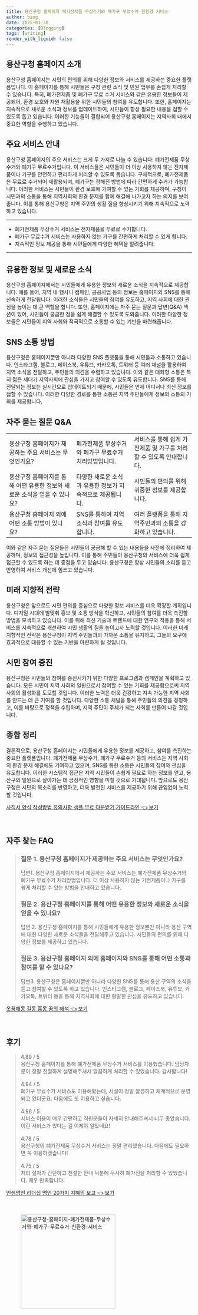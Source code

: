 ```yaml
---
title: 용산구청 홈페이지 폐가전제품 무상수거와 폐가구 무료수거 친환경 서비스
author: bing
date: 2025-01-30
categories: [Blogging]
tags: [writing]
render_with_liquid: false
---
```



<h2 id='용산구청-홈페이지-소개'>용산구청 홈페이지 소개</h2>

<p>용산구청 홈페이지는 시민의 편의를 위해 다양한 정보와 서비스를 제공하는 중요한 플랫폼입니다. 이 홈페이지를 통해 시민들은 구청 관련 소식 및 민원 업무를 손쉽게 처리할 수 있습니다. 특히, 폐가전제품 및 폐가구 무료 수거 서비스와 같은 유용한 정보들이 제공되어, 환경 보호와 자원 재활용을 위한 시민들의 참여를 유도합니다. 또한, 홈페이지는 지속적으로 새로운 소식과 정보를 업데이트하여, 시민들이 항상 필요한 내용을 접할 수 있도록 돕고 있습니다. 이러한 기능들이 결합되어 용산구청 홈페이지는 지역사회 내에서 중요한 역할을 수행하고 있습니다.</p>

<h2 id='주요-서비스-안내'>주요 서비스 안내</h2>

<p>용산구청 홈페이지의 주요 서비스는 크게 두 가지로 나눌 수 있습니다: 폐가전제품 무상수거와 폐가구 무료수거입니다. 이 서비스들은 시민들이 더 이상 사용하지 않는 전자제품이나 가구를 안전하고 편리하게 처리할 수 있도록 돕습니다. 구체적으로, 폐가전제품은 무료로 수거되어 재활용되며, 폐가구는 정해진 방법에 따라 간편하게 수거가 가능합니다. 이러한 서비스는 시민들이 환경 보호에 기여할 수 있는 기회를 제공하며, 구청이 시민과의 소통을 통해 지역사회의 환경 문제를 함께 해결해 나가고자 하는 의지를 보여줍니다. 이를 통해 용산구청은 지역 주민의 생활 질을 향상시키기 위해 지속적으로 노력하고 있습니다.</p>

<hr />

<ul>
    <li>폐가전제품 무상수거 서비스는 전자제품을 무료로 수거합니다.</li>
    <li>폐가구 무료수거 서비스는 사용하지 않는 가구를 간편하게 처리할 수 있게 합니다.</li>
    <li>지속적인 정보 제공을 통해 시민들에게 다양한 혜택을 알려줍니다.</li>
</ul>

<hr />

<h2 id='유용한-정보-및-새로운-소식'>유용한 정보 및 새로운 소식</h2>

<p>용산구청 홈페이지에서는 시민들에게 유용한 정보와 새로운 소식을 지속적으로 제공합니다. 예를 들어, 지역 내 행사나 캠페인, 공공사업 등의 정보는 홈페이지와 SNS를 통해 신속하게 전달됩니다. 이러한 소식들은 시민들의 참여를 유도하고, 지역 사회에 대한 관심을 높이는 데 큰 역할을 합니다. 또한, 홈페이지에는 자주 묻는 질문과 답변(Q&A) 섹션이 있어, 시민들이 궁금한 점을 쉽게 해결할 수 있도록 도와줍니다. 이러한 다양한 정보들은 시민들이 지역 사회와 적극적으로 소통할 수 있는 기반을 마련해줍니다.</p>

<h2 id='SNS-소통-방법'>SNS 소통 방법</h2>

<p>용산구청은 홈페이지뿐만 아니라 다양한 SNS 플랫폼을 통해 시민들과 소통하고 있습니다. 인스타그램, 블로그, 페이스북, 유튜브, 카카오톡, 트위터 등 여러 채널을 활용하여 지역 소식을 전달하고, 주민들의 의견을 수렴하고 있습니다. 이와 같은 대화형 소통은 특히 젊은 세대가 지역사회에 관심을 가지고 참여할 수 있도록 유도합니다. SNS를 통해 전달되는 정보는 실시간으로 업데이트되기 때문에, 시민들은 언제 어디서나 최신 정보를 접할 수 있습니다. 이러한 다양한 경로를 통한 소통은 지역 주민들에게 정보와 소통의 기회를 제공합니다.</p>

<h2 id='자주-묻는-질문-QNA'>자주 묻는 질문 Q&A</h2>

<table>
    <tr>
        <td>용산구청 홈페이지가 제공하는 주요 서비스는 무엇인가요?</td>
        <td>폐가전제품 무상수거와 폐가구 무료수거 처리방법입니다.</td>
        <td>서비스를 통해 쉽게 가전제품 및 가구를 처리할 수 있도록 안내합니다.</td>
    </tr>
    <tr>
        <td>용산구청 홈페이지를 통해 어떤 유용한 정보와 새로운 소식을 얻을 수 있나요?</td>
        <td>다양한 새로운 소식과 유용한 정보가 지속적으로 제공됩니다.</td>
        <td>시민들의 편의를 위해 귀중한 정보를 제공합니다.</td>
    </tr>
    <tr>
        <td>용산구청 홈페이지 외에 어떤 소통 방법이 있나요?</td>
        <td> SNS를 통하여 지역소식과 참여를 유도합니다.</td>
        <td>여러 플랫폼을 통해 지역주민과의 소통을 강화하고 있습니다.</td>
    </tr>
</table>

<p>이와 같은 자주 묻는 질문들은 시민들이 궁금해 할 수 있는 내용들을 사전에 정리하여 제공하며, 정보의 접근성을 높입니다. 이를 통해 주민들이 용산구청의 서비스에 더욱 쉽게 접근할 수 있도록 하는 데 중점을 두고 있습니다. 용산구청은 항상 시민들의 소리를 듣고 반영하여 서비스 개선에 힘쓰고 있습니다.</p>

<h2 id='미래-지향적-전략'>미래 지향적 전략</h2>

<p>용산구청은 앞으로도 시민 편의를 중심으로 다양한 정보 서비스를 더욱 확장할 계획입니다. 디지털 시대에 발맞춰 홍보 및 소통 방식을 혁신하고, 시민들의 참여를 더욱 촉진할 방법을 모색하고 있습니다. 이를 위해 최신 기술과 트렌드에 대한 연구와 적용을 통해 서비스를 지속적으로 개선하여 시민 생활의 질을 높이고자 노력할 것입니다. 이러한 미래 지향적인 전략은 용산구청이 지역 주민들과의 가까운 소통을 유지하고, 그들의 요구에 효과적으로 대응할 수 있는 기반을 마련하게 될 것입니다.</p>

<h2 id='시민-참여-증진'>시민 참여 증진</h2>

<p>용산구청은 시민들의 참여를 증진시키기 위한 다양한 프로그램과 캠페인을 계획하고 있습니다. 모든 시민이 지역 사회의 일원으로서 참여할 수 있는 기회를 제공함으로써 지역 사회의 활성화를 도모할 것입니다. 이러한 노력은 더욱 건강하고 지속 가능한 지역 사회를 만드는 데 큰 기여를 할 것입니다. 다양한 소통 채널을 통해 주민들의 의견을 경청하고, 이를 바탕으로 정책을 수립하며, 지역 주민이 주체가 되는 사회를 만들어 나갈 것입니다.</p>

<h2 id='종합-정리'>종합 정리</h2>

<p>결론적으로, 용산구청 홈페이지는 시민들에게 유용한 정보를 제공하고, 참여를 촉진하는 중요한 플랫폼입니다. 폐가전제품 무상수거, 폐가구 무료수거 등의 서비스는 지역 사회의 환경 문제 해결에도 기여하고 있으며, SNS를 통한 소통은 시민들의 참여와 관심을 유도합니다. 이러한 시스템적 접근은 지역 시민들이 손쉽게 필요로 하는 정보를 얻고, 용산구의 일원으로 살아가는 데 긍정적인 영향을 미칠 것으로 기대됩니다. 앞으로도 용산구청은 시민의 목소리를 반영하고, 더욱 발전된 서비스를 제공하기 위해 끊임없이 노력할 것입니다.</p>


<p><a class="click-button" title="사직서 양식 작성방법 유의사항 샘플 무료 다운받기 가이드라인" href="https://afficreate.github.io/posts/%EC%82%AC%EC%A7%81%EC%84%9C-%EC%96%91%EC%8B%9D-%EC%9E%91%EC%84%B1%EB%B0%A9%EB%B2%95-%EC%9C%A0%EC%9D%98%EC%82%AC%ED%95%AD-%EC%83%98%ED%94%8C-%EB%AC%B4%EB%A3%8C-%EB%8B%A4%EC%9A%B4%EB%B0%9B%EA%B8%B0-%EA%B0%80%EC%9D%B4%EB%93%9C%EB%9D%BC%EC%9D%B8/" rel="dofollow">사직서 양식 작성방법 유의사항 샘플 무료 다운받기 가이드라인 👈 보기</a></p><br>
<h2 id='자주_찾는_FAQ'>자주 찾는 FAQ</h2>
<div itemscope="" itemtype="https://schema.org/FAQPage"> 
<blockquote> 
<div itemscope="" itemprop="mainEntity" itemtype="https://schema.org/Question"> 
<h3 itemprop="name">질문 1. 용산구청 홈페이지가 제공하는 주요 서비스는 무엇인가요?</h3> 
<div itemscope="" itemprop="acceptedAnswer" itemtype="https://schema.org/Answer"> 
<span itemprop="text"> 
<p>답변1. 용산구청 홈페이지에서 제공하는 주요 서비스는 폐가전제품 무상수거와 폐가구 무료수거 처리방법입니다. 더 이상 사용하지 않는 가전제품이나 가구를 쉽게 처리할 수 있는 방법을 안내하고 있습니다.</p> 
</span> 
</div> 
</div> 

<div itemscope="" itemprop="mainEntity" itemtype="https://schema.org/Question"> 
<h3 itemprop="name">질문 2. 용산구청 홈페이지를 통해 어떤 유용한 정보와 새로운 소식을 얻을 수 있나요?</h3> 
<div itemscope="" itemprop="acceptedAnswer" itemtype="https://schema.org/Answer"> 
<span itemprop="text"> 
<p>답변 2. 용산구청 홈페이지를 통해 시민들에게 유용한 정보뿐만 아니라 용산 구역에 대한 다양한 새로운 소식들을 전달해주고 있습니다. 시민들의 편의를 위해 다양한 정보를 제공하고 있습니다.</p> 
</span> 
</div> 
</div> 

<div itemscope="" itemprop="mainEntity" itemtype="https://schema.org/Question"> 
<h3 itemprop="name">질문 3. 용산구청 홈페이지 외에 홈페이지와 SNS를 통해 어떤 소통과 참여를 할 수 있나요?</h3> 
<div itemscope="" itemprop="acceptedAnswer" itemtype="https://schema.org/Answer"> 
<span itemprop="text"> 
<p>답변3. 용산구청은 홈페이지뿐만 아니라 다양한 SNS를 통해 용산 구역의 소식을 듣고 참여할 수 있도록 하고 있습니다. 인스타그램, 블로그, 페이스북, 유튜브, 카카오톡, 트위터 등을 통해 지역사회에 대한 활발한 관심을 유도하고 있습니다.</p> 
</span> 
</div> 
</div> 
</blockquote> 
</div>
<p><a class="click-button" title="옷꿈해몽 길몽 흉몽 꿈의 해석" href="https://afficreate.github.io/posts/%EC%98%B7%EA%BF%88%ED%95%B4%EB%AA%BD-%EA%B8%B8%EB%AA%BD-%ED%9D%89%EB%AA%BD-%EA%BF%88%EC%9D%98-%ED%95%B4%EC%84%9D/" rel="dofollow">옷꿈해몽 길몽 흉몽 꿈의 해석 👈 보기</a></p><br>
<h2 id='후기'>후기</h2>
<div itemscope itemtype="https://schema.org/Product">
  <blockquote>
  <div itemprop="review" itemscope itemtype="https://schema.org/Review">
      <div itemprop="reviewRating" itemscope itemtype="https://schema.org/Rating"> <span itemprop="ratingValue">4.89</span> / <span itemprop="bestRating">5</span> </div>
      <span itemprop="reviewBody">용산구청 홈페이지를 통해 폐가전제품 무상수거 서비스를 이용했습니다. 담당자분이 정말 친절하게 설명해주셔서 깔끔하게 처리할 수 있었습니다. 감사합니다!</span>
  </div>
  <br>
  <div itemprop="review" itemscope itemtype="https://schema.org/Review">
      <div itemprop="reviewRating" itemscope itemtype="https://schema.org/Rating"> <span itemprop="ratingValue">4.94</span> / <span itemprop="bestRating">5</span> </div>
      <span itemprop="reviewBody">폐가구 무료수거 서비스도 이용해봤는데, 시설이 정말 깔끔하고 체계적으로 운영되고 있더군요. 다음에도 또 이용하고 싶습니다.</span>
  </div>
  <br>
  <div itemprop="review" itemscope itemtype="https://schema.org/Review">
      <div itemprop="reviewRating" itemscope itemtype="https://schema.org/Rating"> <span itemprop="ratingValue">4.96</span> / <span itemprop="bestRating">5</span> </div>
      <span itemprop="reviewBody">서비스 이용이 매우 간편하고 직원분들이 자세히 안내해주셔서 너무 좋았습니다. 이런 서비스가 있다는 걸 이제야 알았네요!</span>
  </div>
  <br>
  <div itemprop="review" itemscope itemtype="https://schema.org/Review">
      <div itemprop="reviewRating" itemscope itemtype="https://schema.org/Rating"> <span itemprop="ratingValue">4.78</span> / <span itemprop="bestRating">5</span> </div>
      <span itemprop="reviewBody">용산구청의 폐가전제품 무상수거 서비스는 정말 편리했습니다. 다음에도 필요하면 꼭 이용하겠습니다!</span>
  </div>
  <br>
  <div itemprop="review" itemscope itemtype="https://schema.org/Review">
      <div itemprop="reviewRating" itemscope itemtype="https://schema.org/Rating"> <span itemprop="ratingValue">4.75</span> / <span itemprop="bestRating">5</span> </div>
      <span itemprop="reviewBody">처리 절차가 간단하고 친절한 안내 덕분에 무사히 폐가전을 처리할 수 있었습니다. 매우 만족합니다.</span>
  </div>
  </blockquote>
</div>
<p><a class="click-button" title="인생명언 리더십 명언 20가지 지혜의 보고" href="https://afficreate.github.io/posts/%EC%9D%B8%EC%83%9D%EB%AA%85%EC%96%B8-%EB%A6%AC%EB%8D%94%EC%8B%AD-%EB%AA%85%EC%96%B8-20%EA%B0%80%EC%A7%80-%EC%A7%80%ED%98%9C%EC%9D%98-%EB%B3%B4%EA%B3%A0/" rel="dofollow">인생명언 리더십 명언 20가지 지혜의 보고 👈 보기</a></p><br>
<figure class="image"><img src="https://afficreate.github.io/assets/img/thumbnail/용산구청-홈페이지-폐가전제품-무상수거와-폐가구-무료수거-친환경-서비스.webp" alt="용산구청-홈페이지-폐가전제품-무상수거와-폐가구-무료수거-친환경-서비스" width="256" height="256"></figure>